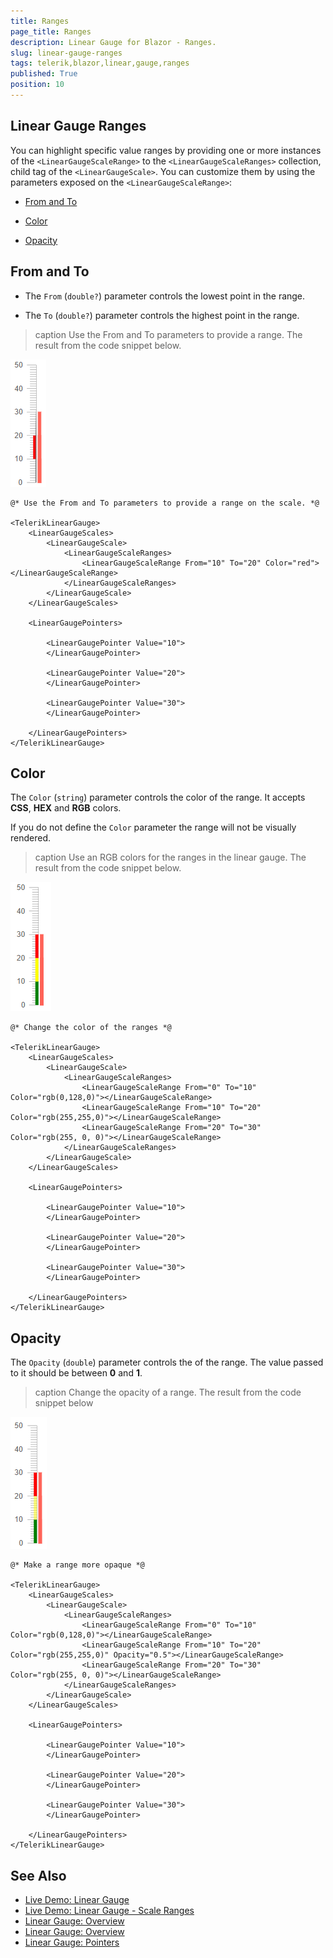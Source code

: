 ```yaml
---
title: Ranges
page_title: Ranges
description: Linear Gauge for Blazor - Ranges.
slug: linear-gauge-ranges
tags: telerik,blazor,linear,gauge,ranges
published: True
position: 10
---
```


## Linear Gauge Ranges

You can highlight specific value ranges by providing one or more instances of the `<LinearGaugeScaleRange>` to the `<LinearGaugeScaleRanges>` collection, child tag of the `<LinearGaugeScale>`. You can customize them by using the parameters exposed on the `<LinearGaugeScaleRange>`:

* [From and To](#from-and-to)

* [Color](#color)

* [Opacity](#opacity)

## From and To

* The `From` (`double?`) parameter controls the lowest point in the range.

* The `To` (`double?`) parameter controls the highest point in the range.

>caption Use the From and To parameters to provide a range. The result from the code snippet below.

![From and To parameters example](images/from-to-range.png)

````RAZOR
@* Use the From and To parameters to provide a range on the scale. *@

<TelerikLinearGauge>
    <LinearGaugeScales>
        <LinearGaugeScale>
            <LinearGaugeScaleRanges>
                <LinearGaugeScaleRange From="10" To="20" Color="red"></LinearGaugeScaleRange>
            </LinearGaugeScaleRanges>
        </LinearGaugeScale>
    </LinearGaugeScales>

    <LinearGaugePointers>

        <LinearGaugePointer Value="10">
        </LinearGaugePointer>

        <LinearGaugePointer Value="20">
        </LinearGaugePointer>

        <LinearGaugePointer Value="30">
        </LinearGaugePointer>

    </LinearGaugePointers>
</TelerikLinearGauge>
````

## Color

The `Color` (`string`) parameter controls the color of the range. It accepts **CSS**, **HEX** and **RGB** colors.

If you do not define the `Color` parameter the range will not be visually rendered.

>caption Use an RGB colors for the ranges in the linear gauge. The result from the code snippet below.

![Color parameter screenshot](images/color-parameter-ranges.png)

````RAZOR
@* Change the color of the ranges *@

<TelerikLinearGauge>
    <LinearGaugeScales>
        <LinearGaugeScale>
            <LinearGaugeScaleRanges>
                <LinearGaugeScaleRange From="0" To="10" Color="rgb(0,128,0)"></LinearGaugeScaleRange>
                <LinearGaugeScaleRange From="10" To="20" Color="rgb(255,255,0)"></LinearGaugeScaleRange>
                <LinearGaugeScaleRange From="20" To="30" Color="rgb(255, 0, 0)"></LinearGaugeScaleRange>
            </LinearGaugeScaleRanges>
        </LinearGaugeScale>
    </LinearGaugeScales>

    <LinearGaugePointers>

        <LinearGaugePointer Value="10">
        </LinearGaugePointer>

        <LinearGaugePointer Value="20">
        </LinearGaugePointer>

        <LinearGaugePointer Value="30">
        </LinearGaugePointer>

    </LinearGaugePointers>
</TelerikLinearGauge>
````

## Opacity

The `Opacity` (`double`) parameter controls the of the range. The value passed to it should be between **0** and **1**.

>caption Change the opacity of a range. The result from the code snippet below

![Mirror the linear gauge](images/opacity-parameter-ranges.png)

````RAZOR
@* Make a range more opaque *@

<TelerikLinearGauge>
    <LinearGaugeScales>
        <LinearGaugeScale>
            <LinearGaugeScaleRanges>
                <LinearGaugeScaleRange From="0" To="10" Color="rgb(0,128,0)"></LinearGaugeScaleRange>
                <LinearGaugeScaleRange From="10" To="20" Color="rgb(255,255,0)" Opacity="0.5"></LinearGaugeScaleRange>
                <LinearGaugeScaleRange From="20" To="30" Color="rgb(255, 0, 0)"></LinearGaugeScaleRange>
            </LinearGaugeScaleRanges>
        </LinearGaugeScale>
    </LinearGaugeScales>

    <LinearGaugePointers>

        <LinearGaugePointer Value="10">
        </LinearGaugePointer>

        <LinearGaugePointer Value="20">
        </LinearGaugePointer>

        <LinearGaugePointer Value="30">
        </LinearGaugePointer>

    </LinearGaugePointers>
</TelerikLinearGauge>
````

## See Also

* [Live Demo: Linear Gauge](https://demos.telerik.com/blazor-ui/lineargauge/overview)
* [Live Demo: Linear Gauge - Scale Ranges](https://demos.telerik.com/blazor-ui/lineargauge/scale-ranges)
* [Linear Gauge: Overview](slug://linear-gauge-overview)
* [Linear Gauge: Overview](slug://linear-gauge-scale)
* [Linear Gauge: Pointers](slug://linear-gauge-pointers)
